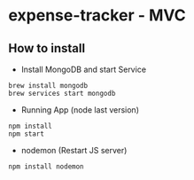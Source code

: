 # expense-tracker - MVC

## How to install

- Install MongoDB and start Service
```
brew install mongodb
brew services start mongodb
```

- Running App (node last version)
```
npm install
npm start
```

- nodemon (Restart JS server)
```
npm install nodemon
```
